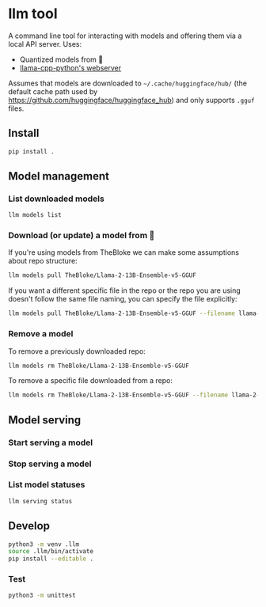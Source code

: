 # llm tool

A command line tool for interacting with models and offering them via a local API
server. Uses:
* Quantized models from 🤗
* [llama-cpp-python's webserver](https://github.com/abetlen/llama-cpp-python#web-server)

Assumes that models are downloaded to `~/.cache/huggingface/hub/` (the default cache path
used by https://github.com/huggingface/huggingface_hub) and only supports `.gguf` files.

## Install

```bash
pip install .
```

## Model management

### List downloaded models

```bash
llm models list
```

### Download (or update) a model from 🤗

If you're using models from TheBloke we can make some assumptions about repo
structure:

```bash
llm models pull TheBloke/Llama-2-13B-Ensemble-v5-GGUF
```

If you want a different specific file in the repo or the repo you are using
doesn't follow the same file naming, you can specify the file explicitly:

```bash
llm models pull TheBloke/Llama-2-13B-Ensemble-v5-GGUF --filename llama-2-13b-ensemble-v5.Q4_K_S.gguf
```

### Remove a model

To remove a previously downloaded repo:

```bash
llm models rm TheBloke/Llama-2-13B-Ensemble-v5-GGUF
```

To remove a specific file downloaded from a repo:

```bash
llm models rm TheBloke/Llama-2-13B-Ensemble-v5-GGUF --filename llama-2-13b-ensemble-v5.Q4_K_S.gguf
```

## Model serving

### Start serving a model

### Stop serving a model

### List model statuses

```bash
llm serving status
```

## Develop

```bash
python3 -m venv .llm
source .llm/bin/activate
pip install --editable .
```

### Test

```bash
python3 -m unittest
```